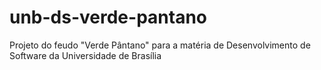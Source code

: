 # unb-ds-verde-pantano
Projeto do feudo "Verde Pântano" para a matéria de Desenvolvimento de Software da Universidade de Brasília 
